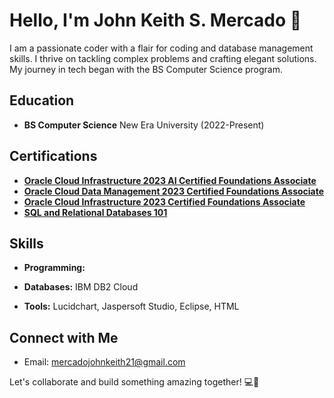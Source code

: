 # Hello, I'm John Keith S. Mercado 👋

I am a passionate coder with a flair for coding and database management skills. I thrive on tackling complex problems and crafting elegant solutions. My journey in tech began with the BS Computer Science program.

## Education

- **BS Computer Science**
  New Era University (2022-Present)

## Certifications

- **[Oracle Cloud Infrastructure 2023 AI Certified Foundations Associate](https://catalog-education.oracle.com/pls/certview/sharebadge?id=88D786D50DB377B0E2EFA315A73303C40BCFDEA63103537603A08BAB6EFE37AF)**
- **[Oracle Cloud Data Management 2023 Certified Foundations Associate](https://catalog-education.oracle.com/pls/certview/sharebadge?id=C6525463F712BB540E7EF900777E2DECC98ABFF349FB4843E7ECCDF12CC82547)**
- **[Oracle Cloud Infrastructure 2023 Certified Foundations Associate](https://catalog-education.oracle.com/pls/certview/sharebadge?id=175CA23D6A2350CF2482BD9EB7009293C10802D341BB0361F983F7859F0C46FA)**
- **[SQL and Relational Databases 101](https://courses.cognitiveclass.ai/certificates/359e25539b534b0db24cd3157741affb)**

## Skills

- **Programming:**

- **Databases:** IBM DB2 Cloud
- **Tools:** Lucidchart, Jaspersoft Studio, Eclipse, HTML

## Connect with Me

- Email: mercadojohnkeith21@gmail.com

Let's collaborate and build something amazing together! 💻🚀

